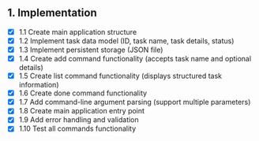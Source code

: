 ## 1. Implementation
- [x] 1.1 Create main application structure
- [x] 1.2 Implement task data model (ID, task name, task details, status)
- [x] 1.3 Implement persistent storage (JSON file)
- [x] 1.4 Create add command functionality (accepts task name and optional details)
- [x] 1.5 Create list command functionality (displays structured task information)
- [x] 1.6 Create done command functionality
- [x] 1.7 Add command-line argument parsing (support multiple parameters)
- [x] 1.8 Create main application entry point
- [x] 1.9 Add error handling and validation
- [x] 1.10 Test all commands functionality
